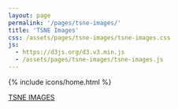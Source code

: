 ```yaml
---
layout: page
permalink: '/pages/tsne-images/'
title: 'TSNE Images'
css: /assets/pages/tsne-images/tsne-images.css
js:
  - https://d3js.org/d3.v3.min.js
  - /assets/pages/tsne-images/tsne-images.js
---
```

{% include icons/home.html %}
<div class='banner'>
  <a href='/posts/identifying-similar-images-with-tensorflow.html'>
    <div class='return-link'>TSNE IMAGES</div>
  </a>
</div>
<div id='tooltip'>
  <img/>
</div>
<svg id='tsne-svg'></svg>
<canvas id='tsne-canvas'></canvas>